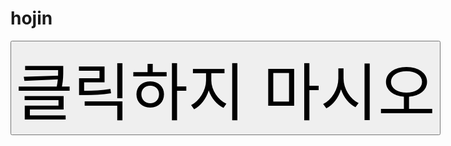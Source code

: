 # hojin
<!DOCTYPE html>
<html>
  <head>
    <meta charset="utf-8">
    <title>Home</title>
    <style>
    input{
      shape-outside: circle();
      font-size: 100px;
    }
    </style>
  </head>
  <body>
    <input type="button" value="클릭하지 마시오" onclick="alert('이호진 멍청50')">
  </body>
</html>
